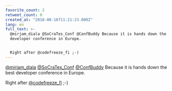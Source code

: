 ```yaml
---
favorite_count: 2
retweet_count: 0
created_at: "2018-08-16T11:21:23.000Z"
lang: en
full_text: >-
  @mirjam_diala @SoCraTes_Conf @ConfBuddy Because it is hands down the best
  developer conference in Europe.


  Right after @codefreeze_fi ;-)
---
```


[@mirjam_diala](https://twitter.com/mirjam_diala)
[@SoCraTes_Conf](https://twitter.com/SoCraTes_Conf)
[@ConfBuddy](https://twitter.com/ConfBuddy) Because it is hands down the best
developer conference in Europe.

Right after [@codefreeze_fi](https://twitter.com/codefreeze_fi) ;-)
